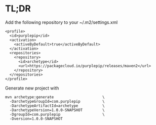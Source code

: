 # TL;DR

Add the following repository to your ~/.m2/settings.xml

    <profile>
      <id>purplepip</id>
      <activation>
        <activeByDefault>true</activeByDefault>
      </activation>
      <repositories>
        <repository>
          <id>archetype</id>
          <url>https://packagecloud.io/purplepip/releases/maven2</url>
        </repository>
      </repositories>
    </profile>
    
Generate new project with

    mvn archetype:generate                      \
      -DarchetypeGroupId=com.purplepip          \
      -DarchetypeArtifactId=archetype           \
      -DarchetypeVersion=1.0.0-SNAPSHOT         \
      -DgroupId=com.purplepip                   \
      -Dversion=1.0.0-SNAPSHOT